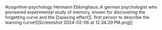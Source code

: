 #cognitive-psychology 
Hermann Ebbinghaus::A german psychologist who pioneered experimental study of memory, known for discovering the forgetting curve and the [[spacing effect]]. first person to describe the learning curve![[Screenshot 2024-02-06 at 12.34.29 PM.png]]
<!--SR:!2024-04-07,1,230-->